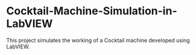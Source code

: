 # Cocktail-Machine-Simulation-in-LabVIEW
This project simulates the working of a Cocktail machine developed using LabVIEW.   
